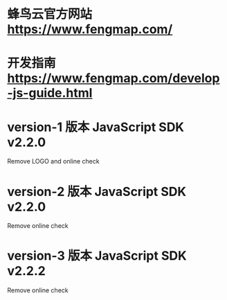 # 蜂鸟云官方网站 https://www.fengmap.com/

# 开发指南 https://www.fengmap.com/develop-js-guide.html

# version-1 版本 JavaScript SDK v2.2.0
Remove LOGO and online check

# version-2 版本 JavaScript SDK v2.2.0
Remove online check

# version-3 版本 JavaScript SDK v2.2.2
Remove online check

